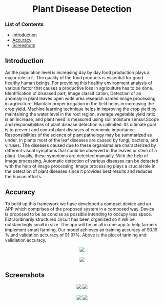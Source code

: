 <div align="center">
  <h1>Plant Disease Detection</h1>
</div>


### List of Contents
  - [Introduction](#introduction)
  - [Accuracy](#accuracy)
  - [Screeshots](#screenshots)

## Introduction
As the population level is increasing day by day food production plays a major role in it. The quality of the food products is essential for good healthy human beings. For providing this healthy environment analysis of various factor that causes a productive loss in agriculture has to be done. Identification of diseased part, Image classification, Detection of an anomaly in plant leaves open wide area research named image processing in agriculture. Maintain proper irrigation in the field helps in increasing the crop yield. Machine learning technique helps in improving the crop yield by maintaining the water level in the root region, average vegetable yield ratio is an increase, and plant need is measured using soil moisture sensor.Scope and responsibilities of plant disease detection is unlimited. Its ultimate goal is to prevent and control plant diseases of economic importance. Responsibilities of the science of plant pathology may be summarized as under. In plants most of the leaf diseases are caused by fungi, bacteria, and viruses. The diseases caused due to these organisms are characterized by different visual symptoms that could be observed in the leaves or stem of a plant. Usually, these symptoms are detected manually. With the help of image processing, Automatic detection of various diseases can be detected with the help of image processing. Image processing plays a crucial role in the detection of plant diseases since it provides best results and reduces the human efforts. 


## Accuracy
To build up this framework we have developed a compact device and an APP which comprises of the proposed system in a composed way. Device is proposed to be as concise as possible intending to occupy less space. Extraordinarily structured circuit has been organized so it will be outstandingly small in size. The app will be an all in one app to help farmers implement smart farming.
Our model achieves an training accuracy of 90.19 % and validation accuracy of 91.97%. Above is the plot of tarining and validiation accuracy.
<div align="center">
  <img src="https://github.com/sarvesh-16/Plants-disease-detection-1/blob/main/assets/Accuracy%20graph.png"> 
  <br><br>
  <img src="https://github.com/sarvesh-16/Plants-disease-detection-1/blob/main/assets/Accuracy%20img.png.jpg"> 
</div>

## Screenshots
<div align="center">
  <img src="https://github.com/sarvesh-16/Plants-disease-detection-1/blob/main/assets/SS-1.jpg"> 
  <img src="https://github.com/sarvesh-16/Plants-disease-detection-1/blob/main/assets/SS-2.jpg">
  <br><br>
  <img src="https://github.com/sarvesh-16/Plants-disease-detection-1/blob/main/assets/SS-3.jpg">
  <img src="https://github.com/sarvesh-16/Plants-disease-detection-1/blob/main/assets/SS-4.jpg">
  <br><br>
</div>



